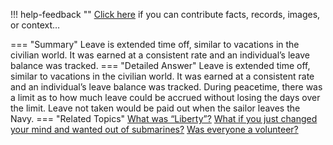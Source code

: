 !!! help-feedback ""
    <a href="/feedback/" data-feedback-link>Click here</a>
    if you can contribute facts, records, images, or context…

<a id="summary"></a>
=== "Summary"
    Leave is extended time off, similar to vacations in the civilian world. It was earned at a consistent rate and an individual’s leave balance was tracked.
=== "Detailed Answer"
    Leave is extended time off, similar to vacations in the civilian world. It was earned at a consistent rate and an individual’s leave balance was tracked. During peacetime, there was a limit as to how much leave could be accrued without losing the days over the limit. Leave not taken would be paid out when the sailor leaves the Navy.
=== "Related Topics"
    [What was “Liberty”?](what-was-liberty.md#summary)
    [What if you just changed your mind and wanted out of submarines?](what-if-you-just-changed-your-mind-and-wanted-out-of-submarines.md#summary)
    [Was everyone a volunteer?](was-everyone-a-volunteer.md#summary)
